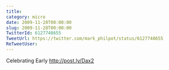 ```yaml
---
title: 
category: micro
date: 2009-11-28T00:00:00
slug: 2009-11-28T00:00:00
TwitterId: 6127748655
TweetUrl: https://twitter.com/mark_philpot/status/6127748655
ReTweetUser: 
---
```


Celebrating Early http://post.ly/Dax2